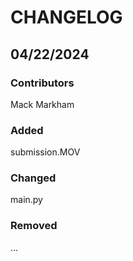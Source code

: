 # CHANGELOG

## 04/22/2024
### Contributors
Mack Markham

### Added
submission.MOV

### Changed
main.py

### Removed
...
